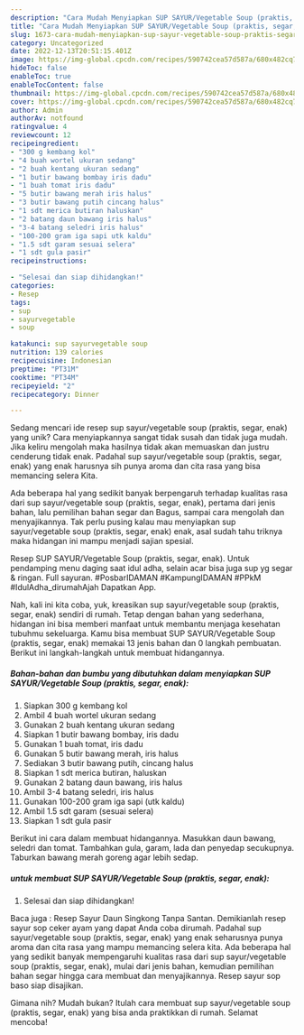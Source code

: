 ```yaml
---
description: "Cara Mudah Menyiapkan SUP SAYUR/Vegetable Soup (praktis, segar, enak) yang Lezat"
title: "Cara Mudah Menyiapkan SUP SAYUR/Vegetable Soup (praktis, segar, enak) yang Lezat"
slug: 1673-cara-mudah-menyiapkan-sup-sayur-vegetable-soup-praktis-segar-enak-yang-lezat
category: Uncategorized
date: 2022-12-13T20:51:15.401Z
image: https://img-global.cpcdn.com/recipes/590742cea57d587a/680x482cq70/sup-sayurvegetable-soup-praktis-segar-enak-foto-resep-utama.jpg
hideToc: false
enableToc: true
enableTocContent: false
thumbnail: https://img-global.cpcdn.com/recipes/590742cea57d587a/680x482cq70/sup-sayurvegetable-soup-praktis-segar-enak-foto-resep-utama.jpg
cover: https://img-global.cpcdn.com/recipes/590742cea57d587a/680x482cq70/sup-sayurvegetable-soup-praktis-segar-enak-foto-resep-utama.jpg
author: Admin
authorAv: notfound
ratingvalue: 4
reviewcount: 12
recipeingredient:
- "300 g kembang kol"
- "4 buah wortel ukuran sedang"
- "2 buah kentang ukuran sedang"
- "1 butir bawang bombay iris dadu"
- "1 buah tomat iris dadu"
- "5 butir bawang merah iris halus"
- "3 butir bawang putih cincang halus"
- "1 sdt merica butiran haluskan"
- "2 batang daun bawang iris halus"
- "3-4 batang seledri iris halus"
- "100-200 gram iga sapi utk kaldu"
- "1.5 sdt garam sesuai selera"
- "1 sdt gula pasir"
recipeinstructions:

- "Selesai dan siap dihidangkan!"
categories:
- Resep
tags:
- sup
- sayurvegetable
- soup

katakunci: sup sayurvegetable soup 
nutrition: 139 calories
recipecuisine: Indonesian
preptime: "PT31M"
cooktime: "PT34M"
recipeyield: "2"
recipecategory: Dinner

---
```





Sedang mencari ide resep sup sayur/vegetable soup (praktis, segar, enak) yang unik? Cara menyiapkannya sangat tidak susah dan tidak juga mudah. Jika keliru mengolah maka hasilnya tidak akan memuaskan dan justru cenderung tidak enak. Padahal sup sayur/vegetable soup (praktis, segar, enak) yang enak harusnya sih punya aroma dan cita rasa yang bisa memancing selera Kita.





Ada beberapa hal yang sedikit banyak berpengaruh terhadap kualitas rasa dari sup sayur/vegetable soup (praktis, segar, enak), pertama dari jenis bahan, lalu pemilihan bahan segar dan Bagus, sampai cara mengolah dan menyajikannya. Tak perlu pusing kalau mau menyiapkan sup sayur/vegetable soup (praktis, segar, enak) enak,      asal sudah tahu triknya maka hidangan ini mampu menjadi sajian spesial.














Resep SUP SAYUR/Vegetable Soup (praktis, segar, enak). Untuk pendamping menu daging saat idul adha, selain acar bisa juga sup yg segar &amp; ringan. Full sayuran. #PosbarIDAMAN #KampungIDAMAN #PPkM #IdulAdha_dirumahAjah Dapatkan App.






Nah, kali ini kita coba, yuk, kreasikan sup sayur/vegetable soup (praktis, segar, enak) sendiri di rumah. Tetap dengan bahan yang sederhana, hidangan ini bisa memberi manfaat untuk membantu menjaga kesehatan tubuhmu sekeluarga. Kamu bisa membuat SUP SAYUR/Vegetable Soup (praktis, segar, enak) memakai 13 jenis bahan dan 0 langkah pembuatan. Berikut ini langkah-langkah untuk membuat hidangannya.

<!--inarticleads1-->

##### Bahan-bahan dan bumbu yang dibutuhkan dalam menyiapkan SUP SAYUR/Vegetable Soup (praktis, segar, enak):

1. Siapkan 300 g kembang kol
1. Ambil 4 buah wortel ukuran sedang
1. Gunakan 2 buah kentang ukuran sedang
1. Siapkan 1 butir bawang bombay, iris dadu
1. Gunakan 1 buah tomat, iris dadu
1. Gunakan 5 butir bawang merah, iris halus
1. Sediakan 3 butir bawang putih, cincang halus
1. Siapkan 1 sdt merica butiran, haluskan
1. Gunakan 2 batang daun bawang, iris halus
1. Ambil 3-4 batang seledri, iris halus
1. Gunakan 100-200 gram iga sapi (utk kaldu)
1. Ambil 1.5 sdt garam (sesuai selera)
1. Siapkan 1 sdt gula pasir


Berikut ini cara dalam membuat hidangannya. Masukkan daun bawang, seledri dan tomat. Tambahkan gula, garam, lada dan penyedap secukupnya. Taburkan bawang merah goreng agar lebih sedap. 

<!--inarticleads2-->

#####  untuk membuat SUP SAYUR/Vegetable Soup (praktis, segar, enak):


1. Selesai dan siap dihidangkan!

Baca juga : Resep Sayur Daun Singkong Tanpa Santan. Demikianlah resep sayur sop ceker ayam yang dapat Anda coba dirumah. Padahal sup sayur/vegetable soup (praktis, segar, enak) yang enak seharusnya punya aroma dan cita rasa yang mampu memancing selera kita. Ada beberapa hal yang sedikit banyak mempengaruhi kualitas rasa dari sup sayur/vegetable soup (praktis, segar, enak), mulai dari jenis bahan, kemudian pemilihan bahan segar hingga cara membuat dan menyajikannya. Resep sayur sop baso siap disajikan. 

Gimana nih? Mudah bukan? Itulah cara membuat sup sayur/vegetable soup (praktis, segar, enak) yang bisa anda praktikkan di rumah. Selamat mencoba!
